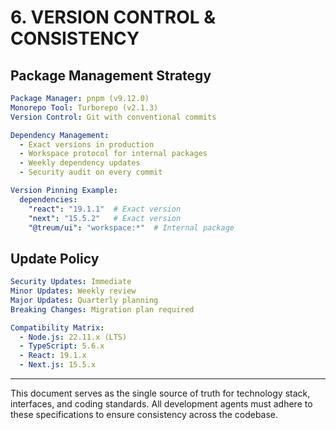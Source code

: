 # 6. VERSION CONTROL & CONSISTENCY

## Package Management Strategy
```yaml
Package Manager: pnpm (v9.12.0)
Monorepo Tool: Turborepo (v2.1.3)
Version Control: Git with conventional commits

Dependency Management:
  - Exact versions in production
  - Workspace protocol for internal packages
  - Weekly dependency updates
  - Security audit on every commit

Version Pinning Example:
  dependencies:
    "react": "19.1.1"  # Exact version
    "next": "15.5.2"   # Exact version
    "@treum/ui": "workspace:*"  # Internal package
```

## Update Policy
```yaml
Security Updates: Immediate
Minor Updates: Weekly review
Major Updates: Quarterly planning
Breaking Changes: Migration plan required

Compatibility Matrix:
  - Node.js: 22.11.x (LTS)
  - TypeScript: 5.6.x
  - React: 19.1.x
  - Next.js: 15.5.x
```

---

This document serves as the single source of truth for technology stack, interfaces, and coding standards. All development agents must adhere to these specifications to ensure consistency across the codebase.